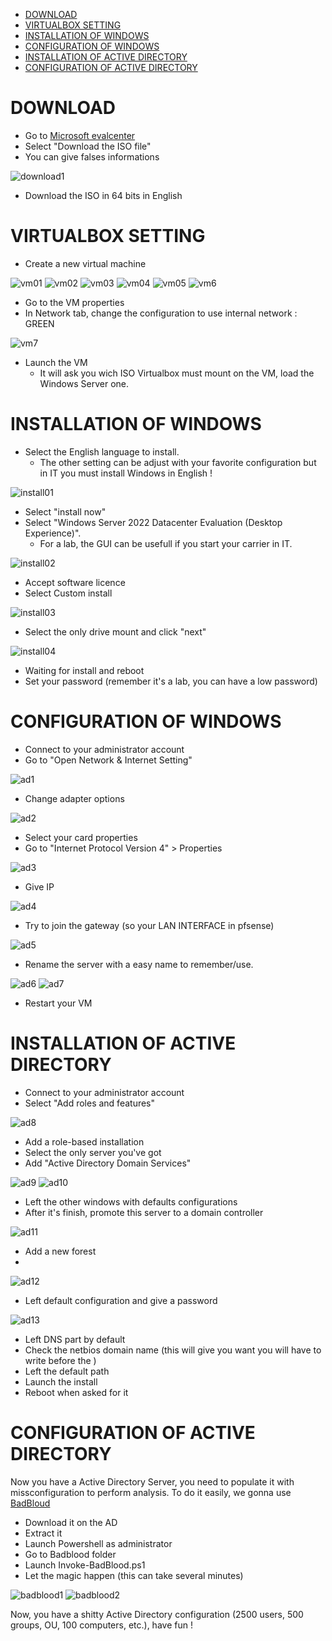 - [DOWNLOAD](#download)
- [VIRTUALBOX SETTING](#virtualbox-setting)
- [INSTALLATION OF WINDOWS](#installation-of-windows)
- [CONFIGURATION OF WINDOWS](#configuration-of-windows)
- [INSTALLATION OF ACTIVE DIRECTORY](#installation-of-active-directory)
- [CONFIGURATION OF ACTIVE DIRECTORY](#configuration-of-active-directory)

# DOWNLOAD
* Go to [Microsoft evalcenter](https://www.microsoft.com/fr-fr/evalcenter/evaluate-windows-server-2022)
* Select "Download the ISO file"
* You can give falses informations

![download1](Images/download1.png)

* Download the ISO in 64 bits in English

# VIRTUALBOX SETTING
* Create a new virtual machine

![vm01](Images/vm1.png)
![vm02](Images/vm2.png)
![vm03](Images/vm3.png)
![vm04](Images/vm4.png)
![vm05](Images/vm5.png)
![vm6](Images/vm6.png)

* Go to the VM properties
* In Network tab, change the configuration to use internal network : GREEN

![vm7](Images/vm7.png)

* Launch the VM
  * It will ask you wich ISO Virtualbox must mount on the VM, load the Windows Server one.

# INSTALLATION OF WINDOWS
* Select the English language to install.
  * The other setting can be adjust with your favorite configuration but in IT you must install Windows in English !

![install01](Images/install01.png)

* Select "install now"
* Select "Windows Server 2022 Datacenter Evaluation (Desktop Experience)".
  * For a lab, the GUI can be usefull if you start your carrier in IT.

![install02](Images/install02.png)

* Accept software licence
* Select Custom install

![install03](Images/install03.png)

* Select the only drive mount and click "next"

![install04](Images/install04.png)

* Waiting for install and reboot
* Set your password (remember it's a lab, you can have a low password)

# CONFIGURATION OF WINDOWS
* Connect to your administrator account
* Go to "Open Network & Internet Setting"

![ad1](Images/AD1.png)

* Change adapter options

![ad2](Images/AD2.png)

* Select your card properties
* Go to "Internet Protocol Version 4" > Properties

![ad3](Images/AD3.png)

* Give IP

![ad4](Images/AD4.png)

* Try to join the gateway (so your LAN INTERFACE in pfsense)

![ad5](Images/AD5.png)

* Rename the server with a easy name to remember/use.

![ad6](Images/AD6.png)
![ad7](Images/AD7.png)

* Restart your VM

# INSTALLATION OF ACTIVE DIRECTORY
* Connect to your administrator account
* Select "Add roles and features"

![ad8](Images/AD8.png)

* Add a role-based installation
* Select the only server you've got
* Add "Active Directory Domain Services"

![ad9](Images/AD9.png)
![ad10](Images/AD10.png)

* Left the other windows with defaults configurations
* After it's finish, promote this server to a domain controller

![ad11](Images/AD11.png)

* Add a new forest
* 
![ad12](Images/AD112.png)

* Left default configuration and give a password

![ad13](Images/AD113.png)

* Left DNS part by default
* Check the netbios domain name (this will give you want you will have to write before the \)
* Left the default path
* Launch the install
* Reboot when asked for it

# CONFIGURATION OF ACTIVE DIRECTORY
Now you have a Active Directory Server, you need to populate it with missconfiguration to perform analysis.
To do it easily, we gonna use [BadBloud](https://github.com/davidprowe/BadBlood)

* Download it on the AD
* Extract it
* Launch Powershell as administrator
* Go to Badblood folder
* Launch Invoke-BadBlood.ps1
* Let the magic happen (this can take several minutes)

![badblood1](Images/badblound1.png)
![badblood2](Images/badblound2.png)

Now, you have a shitty Active Directory configuration (2500 users, 500 groups, OU, 100 computers, etc.), have fun !


